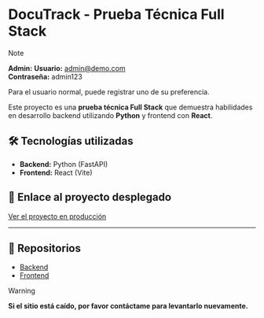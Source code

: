 # DocuTrack - Prueba Técnica Full Stack

> [!NOTE]
> **Admin:**
> **Usuario:** admin@demo.com  
> **Contraseña:** admin123
>
> Para el usuario normal, puede registrar uno de su preferencia.

Este proyecto es una **prueba técnica Full Stack** que demuestra habilidades en desarrollo backend utilizando **Python** y frontend con **React**.

## 🛠 Tecnologías utilizadas

- **Backend:** Python (FastAPI)  
- **Frontend:** React (Vite)

## 🚀 Enlace al proyecto desplegado

[Ver el proyecto en producción](https://dtfront-production.up.railway.app/)

---

## 📂 Repositorios

- [Backend](https://github.com/mrdavis-dev/dt_backend)  
- [Frontend](https://github.com/mrdavis-dev/dt_front)

> [!WARNING]
> **Si el sitio está caído, por favor contáctame para levantarlo nuevamente.**
